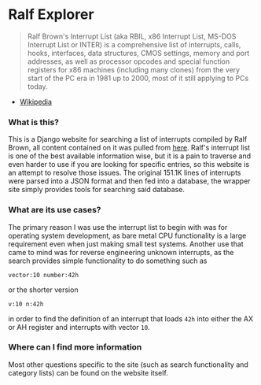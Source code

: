 # Ralf Explorer

> Ralf Brown's Interrupt List (aka RBIL, x86 Interrupt List, MS-DOS Interrupt List or INTER) is a comprehensive list of interrupts, calls, hooks, interfaces, data structures, CMOS settings, memory and port addresses, as well as processor opcodes and special function registers for x86 machines (including many clones) from the very start of the PC era in 1981 up to 2000, most of it still applying to PCs today.
- [Wikipedia](https://en.wikipedia.org/wiki/Ralf_Brown%27s_Interrupt_List)

### What is this?

This is a Django website for searching a list of interrupts compiled by Ralf Brown, all content contained on it was pulled from [here](https://www.cs.cmu.edu/~ralf/files.html). Ralf's interrupt list is one of the best available information wise, but it is a pain to traverse and even harder to use if you are looking for specific entries, so this website is an attempt to resolve those issues. The original 151.1K lines of interrupts were parsed into a JSON format and then fed into a database, the wrapper site simply provides tools for searching said database.

### What are its use cases?

The primary reason I was use the interrupt list to begin with was for operating system development, as bare metal CPU functionality is a large requirement even when just making small test systems. Another use that came to mind was for reverse engineering unknown interrupts, as the search provides simple functionality to do something such as 

```
vector:10 number:42h
```
or the shorter version
```
v:10 n:42h
```

in order to find the definition of an interrupt that loads `42h` into either the AX or AH register and interrupts with vector `10`.

### Where can I find more information

Most other questions specific to the site (such as search functionality and category lists) can be found on the website itself.
